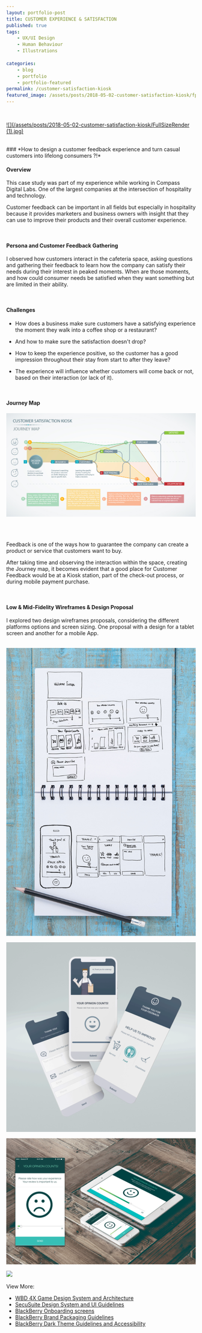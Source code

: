 ```yaml
---
layout: portfolio-post
title: CUSTOMER EXPERIENCE & SATISFACTION
published: true
tags:
    - UX/UI Design
    - Human Behaviour
    - Illustrations

categories:
    - blog
    - portfolio
    - portfolio-featured
permalink: /customer-satisfaction-kiosk
featured_image: /assets/posts/2018-05-02-customer-satisfaction-kiosk/fp_customer-journey.jpg
---
```

 <br>
 
 [![](/assets/posts/2018-05-02-customer-satisfaction-kiosk/FullSizeRender (1).jpg)](#)

 <br>
### *How to design a customer feedback experience and turn casual customers into lifelong consumers ?!*
<br>


#### Overview 


This case study was part of my experience while working in Compass Digital Labs. One of the largest companies at the intersection of hospitality and technology. 

Customer feedback can be important in all fields but especially in hospitality because it provides marketers and business owners with insight that they can use to improve their products and their overall customer experience. 



<br>


#### Persona and Customer Feedback Gathering 



I observed how customers interact in the cafeteria space, asking questions and gathering their feedback to learn how the company can satisfy their needs during their interest in peaked moments. When are those moments, and how could consumer needs be satisfied when they want something but are limited in their ability.

<br>


#### Challenges 


-  How does a business make sure customers have a satisfying experience the moment they walk into a coffee shop or a restaurant? 

-  And how to make sure the satisfaction doesn't drop? 

-  How to keep the experience positive, so the customer has a good impression throughout their stay from start to after they leave?

-  The experience will influence whether customers will come back or not, based on their interaction (or lack of it). 


<br>


#### Journey Map 



[![](/assets/posts/2018-05-02-customer-satisfaction-kiosk/CustomerSatisfaction_JourneyMap.jpg)](#)

<br>
<br>


Feedback is one of the ways how to guarantee the company can create a product or service that customers want to buy.

After taking time and observing the interaction within the space, creating the Journey map, it becomes evident that a good place for Customer Feedback would be at a Kiosk station, part of the check-out process, or during mobile payment purchase.


<br>

#### Low & Mid-Fidelity Wireframes & Design Proposal 



I explored two design wireframes proposals, considering the different platforms options and screen sizing. One proposal with a design for a tablet screen and another for a mobile App.
<br>
<br>


[![](/assets/posts/2018-05-02-customer-satisfaction-kiosk/sketch_customer.jpg)](#)


[![](/assets/posts/2018-05-02-customer-satisfaction-kiosk/cg_mobile_mock-customer.gif)](#)

[![](/assets/posts/2018-05-02-customer-satisfaction-kiosk/CustomerExperiance_Mock.gif)](#)


[![](/assets/posts/2018-05-02-customer-satisfaction-kiosk/CleaningReport_Mockup2.jpg)](#)


View More:

- [WBD 4X Game Design System and Architecture](/wbd-4xhud)
- [SecuSuite Design System and UI Guidelines](/design-guidelines)
- [BlackBerry Onboarding screens](/empty-data)
- [BlackBerry Brand Packaging Guidelines](/bb-brand) 
- [BlackBerry Dark Theme Guidelines and Accessibility](/colour-accessibility) 